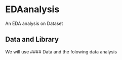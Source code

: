 # EDAanalysis
An EDA analysis on Dataset

## Data and Library
We will use #### Data and the folowing data analysis

